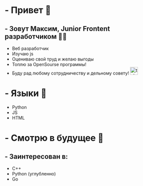 # - Привет 👋
## - Зовут Максим, Junior Frontent разработчиком 🧑‍💻
- Веб разработчик
- Изучаю js
- Оцениваю свой труд и желаю выгоды
- Топлю за OpenSourse программы!
- Буду рад любому сотрудничеству и дельному совету!
  </a>
  <a href="https://t.me/nekarek" target="_blank">
    <img src="https://img.shields.io/static/v1?message=Telegram&logo=telegram&label=&color=2CA5E0&logoColor=white&labelColor=&style=for-the-badge" height="25" alt="telegram logo"  />
  </a>
</div>

# - Языки 👅
- Python
- JS
- HTML


# - Смотрю в будущее 🔮
## - Заинтересован в:
- C++
- Python (углубленно)
- Go

<!--
**teperkarek/teperkarek** is a ✨ _special_ ✨ repository because its `README.md` (this file) appears on your GitHub profile.

Here are some ideas to get you started:

- 🔭 I’m currently working on ...
- 🌱 I’m currently learning ...
- 👯 I’m looking to collaborate on ...
- 🤔 I’m looking for help with ...
- 💬 Ask me about ...
- 📫 How to reach me: ...
- 😄 Pronouns: ...
- ⚡ Fun fact: ...
-->
